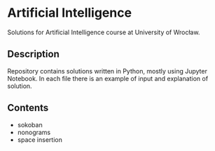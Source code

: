 # Artificial Intelligence

Solutions for Artificial Intelligence course at University of Wrocław.

## Description

Repository contains solutions written in Python, mostly using Jupyter Notebook. In each file there is an example of input and explanation of solution.

## Contents

* sokoban
* nonograms
* space insertion
